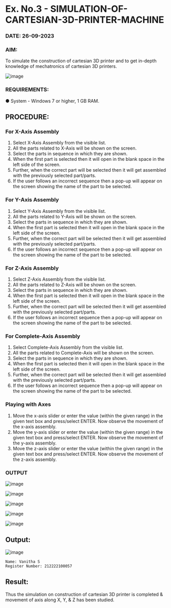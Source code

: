 # Ex. No.3 - SIMULATION-OF-CARTESIAN-3D-PRINTER-MACHINE
### DATE: 26-09-2023

### AIM:
To simulate the construction of cartesian 3D printer and to get in-depth knowledge of mechatronics of cartesian 3D printers.

![image](https://github.com/Sellakumar1987/Ex.-No.-3---SIMULATION-OF-CARTESIAN-3D-PRINTER-MACHINE/assets/113594316/69572917-1257-45d7-bf57-ff48a6e5a711)

### REQUIREMENTS:
●	System - Windows 7 or higher, 1 GB RAM.

## PROCEDURE:
### For X-Axis Assembly
1.	Select X-Axis Assembly from the visible list.
2.	All the parts related to X-Axis will be shown on the screen.
3.	Select the parts in sequence in which they are shown.
4.	When the first part is selected then it will open in the blank space in the left side of the screen.
5.	Further, when the correct part will be selected then it will get assembled with the previously selected part/parts.
6.	If the user follows an incorrect sequence then a pop-up will appear on the screen showing the name of the part to be selected.

### For Y-Axis Assembly
   1.	Select Y-Axis Assembly from the visible list.
   2.	All the parts related to Y-Axis will be shown on the screen.
   3.	Select the parts in sequence in which they are shown.
   4.	When the first part is selected then it will open in the blank space in the left side of the screen.
   5.	Further, when the correct part will be selected then it will get assembled with the previously selected part/parts.
   6.	If the user follows an incorrect sequence then a pop-up will appear on the screen showing the name of the part to be selected.

### For Z-Axis Assembly
   1.	Select Z-Axis Assembly from the visible list.
   2.	All the parts related to Z-Axis will be shown on the screen.
   3.	Select the parts in sequence in which they are shown.
   4.	When the first part is selected then it will open in the blank space in the left side of the screen.
   5.	Further, when the correct part will be selected then it will get assembled with the previously selected part/parts.
   6.	If the user follows an incorrect sequence then a pop-up will appear on the screen showing the name of the part to be selected.

### For Complete-Axis Assembly
  1.	Select Complete-Axis Assembly from the visible list.
  2.	All the parts related to Complete-Axis will be shown on the screen.
  3.	Select the parts in sequence in which they are shown.
  4.	When the first part is selected then it will open in the blank space in the left side of the screen.
  5.	Further, when the correct part will be selected then it will get assembled with the previously selected part/parts.
  6.	If the user follows an incorrect sequence then a pop-up will appear on the screen showing the name of the part to be selected.

### Playing with Axes
  1.	Move the x-axis slider or enter the value (within the given range) in the given text box and press/select ENTER. Now observe the movement of the x-axis assembly.
  2.	Move the y-axis slider or enter the value (within the given range) in the given text box and press/select ENTER. Now observe the movement of the y-axis assembly.
  3.	Move the z-axis slider or enter the value (within the given range) in the given text box and press/select ENTER. Now observe the movement of the z-axis assembly.

### OUTPUT
![image](https://github.com/Sellakumar1987/Ex.-No.-3---SIMULATION-OF-CARTESIAN-3D-PRINTER-MACHINE/assets/113594316/3b394ffa-4aea-4e56-a12b-eccab47afee5)

![image](https://github.com/Sellakumar1987/Ex.-No.-3---SIMULATION-OF-CARTESIAN-3D-PRINTER-MACHINE/assets/113594316/cf47ce68-c7b4-4cbc-b57f-ccd68b7bcbb7)

![image](https://github.com/Sellakumar1987/Ex.-No.-3---SIMULATION-OF-CARTESIAN-3D-PRINTER-MACHINE/assets/113594316/803397cb-5685-4bc2-82c2-6b1d1e3a2eec)

![image](https://github.com/Sellakumar1987/Ex.-No.-3---SIMULATION-OF-CARTESIAN-3D-PRINTER-MACHINE/assets/113594316/45ac4da8-f236-4e23-b0ce-a77aac6ac8b0)

![image](https://github.com/Sellakumar1987/Ex.-No.-3---SIMULATION-OF-CARTESIAN-3D-PRINTER-MACHINE/assets/113594316/e00b82b4-9aff-400f-9c57-288254dc3cd2)

## Output:
![image](https://github.com/Vanitha-SM/Ex.-No.-3---SIMULATION-OF-CARTESIAN-3D-PRINTER-MACHINE/assets/119557985/e602f371-7a84-49b9-ac67-cad6b7286d5f)


```
Name: Vanitha S
Register Number: 212222100057
```
## Result: 
Thus the simulation on construction of cartesian 3D printer is completed & movement of axis along X, Y, & Z has been studied.
